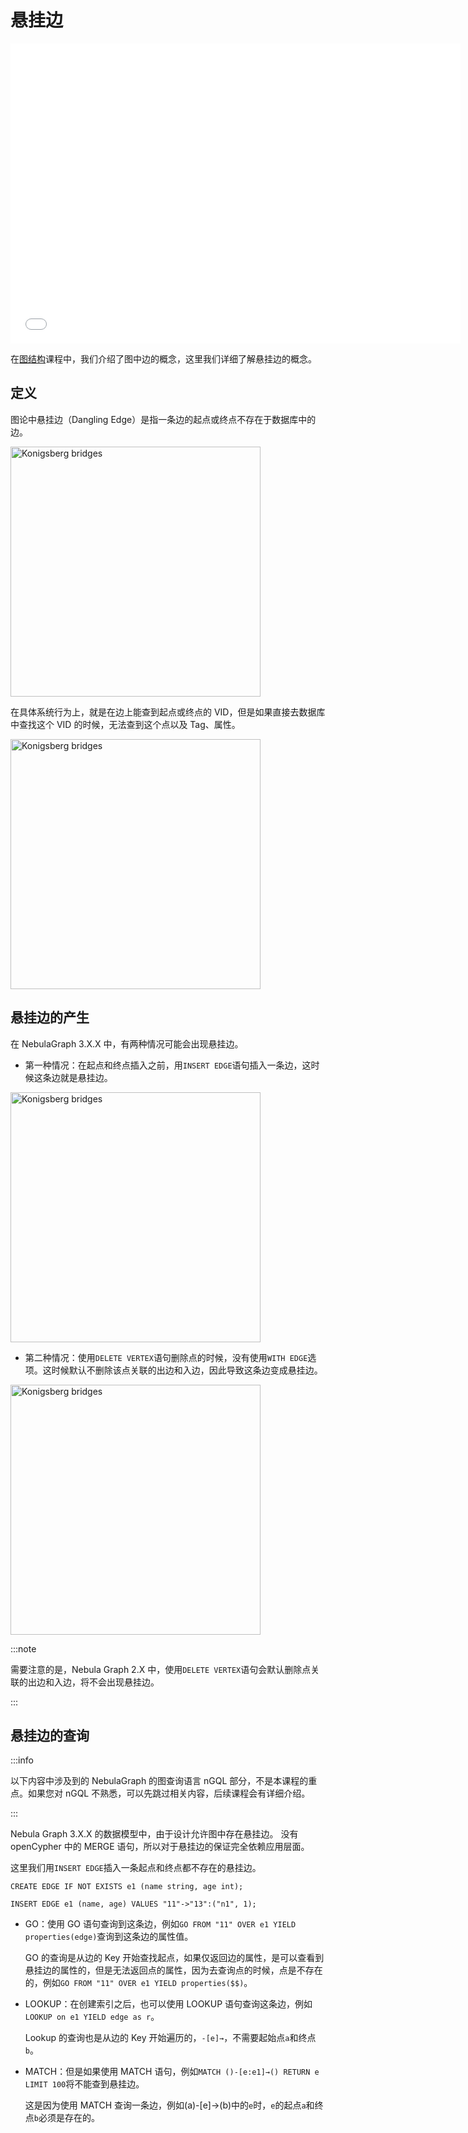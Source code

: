 # 悬挂边

<iframe src="//player.bilibili.com/player.html?aid=339743290&bvid=BV1GR4y1F7ko&cid=545565805&page=1" scrolling="no" border="0" frameborder="no" framespacing="0" allowfullscreen="true" width="720px" height="480px"> </iframe>

在[图结构](../1.basic-knowledge/3.basic-knowledge-graph-structure.md)课程中，我们介绍了图中边的概念，这里我们详细了解悬挂边的概念。

## 定义

图论中悬挂边（Dangling Edge）是指一条边的起点或终点不存在于数据库中的边。

<img alt="Konigsberg bridges" src="https://docs-cdn.nebula-graph.com.cn/figures/courses/danglingedge1.png" align="center" width="400"/>

在具体系统行为上，就是在边上能查到起点或终点的 VID，但是如果直接去数据库中查找这个 VID 的时候，无法查到这个点以及 Tag、属性。

<img alt="Konigsberg bridges" src="https://docs-cdn.nebula-graph.com.cn/figures/courses/danglingedge2.png" align="center" width="400"/>


## 悬挂边的产生 


在 NebulaGraph 3.X.X 中，有两种情况可能会出现悬挂边。


- 第一种情况：在起点和终点插入之前，用`INSERT EDGE`语句插入一条边，这时候这条边就是悬挂边。

<img alt="Konigsberg bridges" src="https://docs-cdn.nebula-graph.com.cn/figures/courses/danglingedge3.png" align="center" width="400"/>


- 第二种情况：使用`DELETE VERTEX`语句删除点的时候，没有使用`WITH EDGE`选项。这时候默认不删除该点关联的出边和入边，因此导致这条边变成悬挂边。

<img alt="Konigsberg bridges" src="https://docs-cdn.nebula-graph.com.cn/figures/courses/danglingedge4.png" align="center" width="400"/>

:::note

需要注意的是，Nebula Graph 2.X 中，使用`DELETE VERTEX`语句会默认删除点关联的出边和入边，将不会出现悬挂边。

::: 


## 悬挂边的查询

:::info

以下内容中涉及到的 NebulaGraph 的图查询语言 nGQL 部分，不是本课程的重点。如果您对 nGQL 不熟悉，可以先跳过相关内容，后续课程会有详细介绍。

::: 

Nebula Graph 3.X.X 的数据模型中，由于设计允许图中存在悬挂边。 没有 openCypher 中的 MERGE 语句，所以对于悬挂边的保证完全依赖应用层面。

这里我们用`INSERT EDGE`插入一条起点和终点都不存在的悬挂边。

```ngql
CREATE EDGE IF NOT EXISTS e1 (name string, age int);

INSERT EDGE e1 (name, age) VALUES "11"->"13":("n1", 1);
```


- GO：使用 GO 语句查询到这条边，例如`GO FROM "11" OVER e1 YIELD properties(edge)`查询到这条边的属性值。
  
  GO 的查询是从边的 Key 开始查找起点，如果仅返回边的属性，是可以查看到悬挂边的属性的，但是无法返回点的属性，因为去查询点的时候，点是不存在的，例如`GO FROM "11" OVER e1 YIELD properties($$)`。

- LOOKUP：在创建索引之后，也可以使用 LOOKUP 语句查询这条边，例如`LOOKUP on e1 YIELD edge as r`。
  
  Lookup 的查询也是从边的 Key 开始遍历的，`-[e]→`，不需要起始点`a`和终点`b`。

- MATCH：但是如果使用 MATCH 语句，例如`MATCH ()-[e:e1]→() RETURN e LIMIT 100`将不能查到悬挂边。

  这是因为使用 MATCH 查询一条边，例如(a)-[e]->(b)中的`e`时，`e`的起点`a`和终点`b`必须是存在的。






